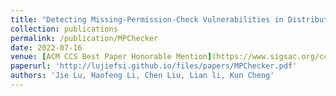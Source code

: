```yaml
---
title: "Detecting Missing-Permission-Check Vulnerabilities in Distributed Cloud Systems"
collection: publications
permalink: /publication/MPChecker
date: 2022-07-16
venue: [ACM CCS Best Paper Honorable Mention](https://www.sigsac.org/ccs/CCS2022/program/awards.html)
paperurl: 'http://lujiefsi.github.io/files/papers/MPChecker.pdf'
authors: 'Jie Lu, Haofeng Li, Chen Liu, Lian li, Kun Cheng'
---
```

